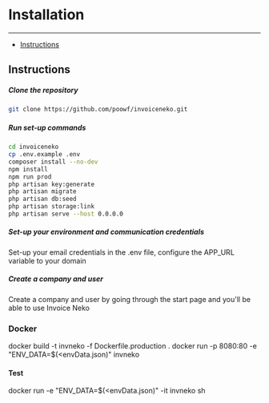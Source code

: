 # Installation

---

- [Instructions](#section-1)

<a name="section-1"></a>
## Instructions

##### Clone the repository
```bash
git clone https://github.com/poowf/invoiceneko.git
```

##### Run set-up commands
```bash
cd invoiceneko
cp .env.example .env
composer install --no-dev
npm install
npm run prod
php artisan key:generate
php artisan migrate
php artisan db:seed
php artisan storage:link
php artisan serve --host 0.0.0.0
```

##### Set-up your environment and communication credentials
Set-up your email credentials in the .env file, configure the APP_URL variable to your domain

##### Create a company and user
Create a company and user by going through the start page and you'll be able to use Invoice Neko

### Docker
docker build -t invneko -f Dockerfile.production .
docker run -p 8080:80 -e "ENV_DATA=$(<envData.json)" invneko

#### Test
docker run -e "ENV_DATA=$(<envData.json)" -it invneko sh